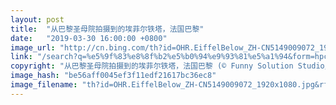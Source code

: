 ```yaml
---
layout: post
title:  "从巴黎圣母院拍摄到的埃菲尔铁塔，法国巴黎"
date:   "2019-03-30 16:00:00 +0800"
image_url: "http://cn.bing.com/th?id=OHR.EiffelBelow_ZH-CN5149009072_1920x1080.jpg&rf=NorthMale_1920x1080.jpg&pid=hp"
link: "/search?q=%e5%9f%83%e8%8f%b2%e5%b0%94%e9%93%81%e5%a1%94&form=hpcapt&mkt=zh-cn"
copyright: "从巴黎圣母院拍摄到的埃菲尔铁塔，法国巴黎 (© Funny Solution Studio/Shutterstock)"
image_hash: "be56aff0045ef3f11edf21617bc36ec8"
image_filename: "th?id=OHR.EiffelBelow_ZH-CN5149009072_1920x1080.jpg&rf=NorthMale_1920x1080.jpg&pid=hp"
---
```

